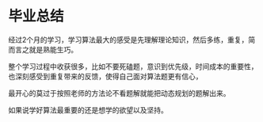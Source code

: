# 毕业总结

经过2个月的学习，学习算法最大的感受是先理解理论知识，然后多练，重复，简而言之就是熟能生巧。


整个学习过程中收获很多，比如不要死磕题，意识到优先级，时间成本的重要性，也深刻感受到重复带来的反馈，使得自己面对算法题更有信心，


最开心的莫过于按照老师的方法论不看题解就能把动态规划的题解出来。


如果说学好算法最重要的还是想学的欲望以及坚持。
